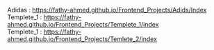 Adidas : https://fathy-ahmed.github.io/Frontend_Projects/Adids/Index<br/>
Templete_1 : https://fathy-ahmed.github.io/Frontend_Projects/Templete_1/index<br>
Templete_1 : https://fathy-ahmed.github.io/Frontend_Projects/Temlete_2/index
